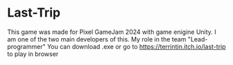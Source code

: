 # Last-Trip
This game was made for Pixel GameJam 2024 with game enigine Unity. I am one of the two main developers of this. My role in the team "Lead-programmer"
You can download .exe or go to https://terrintin.itch.io/last-trip to play in browser
